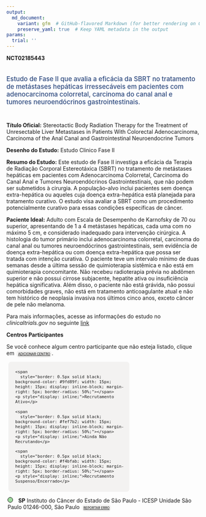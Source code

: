 ```yaml
---
output: 
  md_document:
    variant: gfm  # GitHub-flavored Markdown (for better rendering on GitHub)
    preserve_yaml: true  # Keep YAML metadata in the output
params:
  trial: ''
---
```


<script async src="https://scripts.simpleanalyticscdn.com/latest.js"></script>

**NCT02185443**

<div style="padding: 5px 5px 5px 0px; font-size: 1.20em; font-weight: 500; color: #2E4A7F; text-align: left; margin-bottom: 20px">

Estudo de Fase II que avalia a eficácia da SBRT no tratamento de
metástases hepáticas irressecáveis em pacientes com adenocarcinoma
colorretal, carcinoma do canal anal e tumores neuroendócrinos
gastrointestinais.

</div>

**Título Oficial:** Stereotactic Body Radiation Therapy for the
Treatment of Unresectable Liver Metastases in Patients With Colorectal
Adenocarcinoma, Carcinoma of the Anal Canal and Gastrointestinal
Neuroendocrine Tumors

**Desenho do Estudo:** Estudo Clinico Fase II

**Resumo do Estudo:** Este estudo de Fase II investiga a eficácia da
Terapia de Radiação Corporal Estereotáxica (SBRT) no tratamento de
metástases hepáticas em pacientes com Adenocarcinoma Colorretal,
Carcinoma do Canal Anal e Tumores Neuroendócrinos Gastrointestinais, que
não podem ser submetidos à cirurgia. A população-alvo inclui pacientes
sem doença extra-hepática ou aqueles cuja doença extra-hepática está
planejada para tratamento curativo. O estudo visa avaliar a SBRT como um
procedimento potencialmente curativo para essas condições específicas de
câncer.

**Paciente Ideal:** Adulto com Escala de Desempenho de Karnofsky de 70
ou superior, apresentando de 1 a 4 metástases hepáticas, cada uma com no
máximo 5 cm, e considerado inadequado para intervenção cirúrgica. A
histologia do tumor primário inclui adenocarcinoma colorretal, carcinoma
do canal anal ou tumores neuroendócrinos gastrointestinais, sem
evidência de doença extra-hepática ou com doença extra-hepática que
possa ser tratada com intenção curativa. O paciente teve um intervalo
mínimo de duas semanas desde a última sessão de quimioterapia sistêmica
e não está em quimioterapia concomitante. Não recebeu radioterapia
prévia no abdômen superior e não possui cirrose subjacente, hepatite
ativa ou insuficiência hepática significativa. Além disso, o paciente
não está grávida, não possui comorbidades graves, não está em tratamento
anticoagulante atual e não tem histórico de neoplasia invasiva nos
últimos cinco anos, exceto câncer de pele não melanoma.

Para mais informações, acesse as informações do estudo no
*clinicaltrials.gov* no seguinte
[link](https://clinicaltrials.gov/ct2/show/NCT02185443)

**Centros Participantes**

Se você conhece algum centro participante que não esteja listado, clique
em
<span style="color: #2E4A7F; margin-left: 2px; padding: 4px; background-color: #f3f2f1; border-radius: 8px; font-weight: 500; font-size: 0.6em"><a
href="https://flazar.shinyapps.io/formsapp?study_nct_id=NCT02185443&amp;location_id=N%2FA&amp;location_full_name=N%2FA&amp;form_type=Adicionar%20Centro"
target="_blank">ADICIONAR CENTRO</a></span>.

<div style="margin-bottom: 8px; margin-left: 5px; padding: 8px; max-width: 300px; background-color: #f3f2f1; border-radius: 8px; font-size: 0.9em">

<div style="margin-left: 10px;">

    <span 
      style="border: 0.5px solid black; background-color: #9fd89f; width: 15px; height: 15px; display: inline-block; margin-right: 5px; border-radius: 50%;"></span>
    <p style="display: inline;">Recrutamento Ativo</p>

</div>

<div style="margin-left: 10px;">

    <span 
      style="border: 0.5px solid black; background-color: #fef7b2; width: 15px; height: 15px; display: inline-block; margin-right: 5px; border-radius: 50%;"></span>
    <p style="display: inline;">Ainda Não Recrutando</p>

</div>

<div style="margin-left: 10px;">

    <span 
      style="border: 0.5px solid black; background-color: #f4bfab; width: 15px; height: 15px; display: inline-block; margin-right: 5px; border-radius: 50%;"></span>
    <p style="display: inline;">Recrutamento Suspenso/Encerrado</p>

</div>

</div>

<div style="margin: 3px;">

<span style="border: 0.5px solid black; display: inline-block; width: 12px; height: 12px; border-radius: 50%; margin-right: 10px; padding-bottom: 0px; background-color: #9fd89f;"></span>
<b>SP</b> Instituto do Câncer do Estado de São Paulo - ICESP Unidade São
Paulo 01246-000, São Paulo
<span style="color: #2E4A7F; margin-left: 2px; padding: 4px; background-color: #f3f2f1; border-radius: 8px; font-weight: 500; font-size: 0.6em"><a
href="https://flazar.shinyapps.io/formsapp?study_nct_id=NCT02185443&amp;location_id=INSTITUTODOCANCERDOESTADODESAOPAULOSAOPAULOSP01246000BRAZIL&amp;location_full_name=Instituto%20do%20C%C3%A2ncer%20do%20Estado%20de%20S%C3%A3o%20Paulo%20-%20ICESP%20Unidade%20S%C3%A3o%20Paulo%2C%2001246-000%2C%20S%C3%A3o%20Paulo&amp;form_type=Reportar%20Erro"
target="_blank">REPORTAR ERRO</a></span>

</div>
